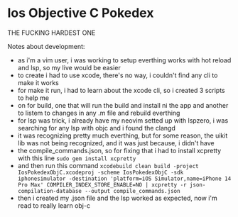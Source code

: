 # Ios Objective C Pokedex

THE FUCKING HARDEST ONE

Notes about development:

- as i'm a vim user, i was working  to setup everthing works with hot reload and lsp, so my live would be easier
- to create i had to use xcode, there's no way, i couldn't find any cli to make it works
- for make it run, i had to learn about the xcode cli, so i created 3 scripts to help me
- on for build, one that will run the build and install ni the app and another to listem to changes in any .m file and rebuild everthing
- for lsp was trick, i already have my neovim setted up with lspzero, i was searching for any lsp with objc and i found the clangd
- it was recognizing pretty much everthing, but for some reason, the uikit lib was not being recognized, and it was just because, i didn't have
- the compile_commands.json, so for fixing that i had to install xcpretty with this line `sudo gem install xcpretty`
- and then run this command `xcodebuild clean build -project IosPokedexObjC.xcodeproj -scheme IosPokedexObjC -sdk iphonesimulator -destination 'platform=iOS Simulator,name=iPhone 14 Pro Max' COMPILER_INDEX_STORE_ENABLE=NO | xcpretty -r json-compilation-database --output compile_commands.json
`
- then i created my .json file and the lsp worked as expected, now i'm read to really learn obj-c
